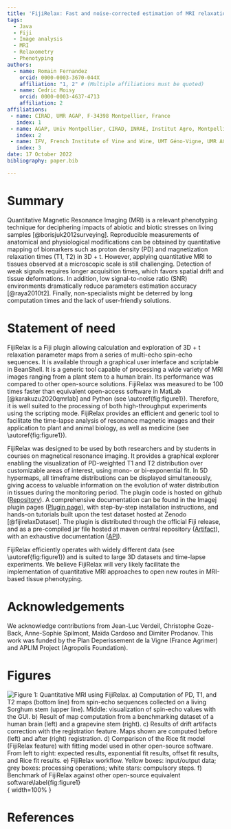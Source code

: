 ```yaml
---
title: 'FijiRelax: Fast and noise-corrected estimation of MRI relaxation maps in 3D + t'
tags:
  - Java
  - Fiji
  - Image analysis
  - MRI
  - Relaxometry
  - Phenotyping
authors:
  - name: Romain Fernandez
    orcid: 0000-0003-3670-044X
    affiliation: "1, 2" # (Multiple affiliations must be quoted)
  - name: Cedric Moisy
    orcid: 0000-0003-4637-4713
    affiliation: 2
affiliations:
 - name: CIRAD, UMR AGAP, F-34398 Montpellier, France
   index: 1
 - name: AGAP, Univ Montpellier, CIRAD, INRAE, Institut Agro, Montpellier, France.
   index: 2
 - name: IFV, French Institute of Vine and Wine, UMT Géno-Vigne, UMR AGAP, F-34398 Montpellier, France.
   index: 3
date: 17 October 2022
bibliography: paper.bib

---
```


# Summary

Quantitative Magnetic Resonance Imaging (MRI) is a relevant phenotyping technique for deciphering impacts of abiotic and biotic stresses on living samples [@borisjuk2012surveying]. Reproducible measurements of anatomical and physiological modifications can be obtained by quantitative mapping of biomarkers such as proton density (PD) and magnetization relaxation times (T1, T2) in 3D + t. However, applying quantitative MRI to tissues observed at a microscopic scale is still challenging. Detection of weak signals requires longer acquisition times, which favors spatial drift and tissue deformations. In addition, low signal-to-noise ratio (SNR) environments dramatically reduce parameters estimation accuracy [@raya2010t2]. Finally, non-specialists might be deterred by long computation times and the lack of user-friendly solutions. 

# Statement of need

FijiRelax is a Fiji plugin allowing calculation and exploration of 3D + t relaxation parameter maps from a series of multi-echo spin-echo sequences. It is available through a graphical user interface and scriptable in BeanShell. It is a generic tool capable of processing a wide variety of MRI images ranging from a plant stem to a human brain. Its performance was compared to other open-source solutions. FijiRelax was measured to be 100 times faster than equivalent open-access software in MatLab [@karakuzu2020qmrlab] and Python (see \autoref{fig:figure1}). Therefore, it is well suited to the processing of both high-throughput experiments using the scripting mode. FijiRelax provides an efficient and generic tool to facilitate the time-lapse analysis of resonance magnetic images and their application to plant and animal biology, as well as medicine (see \autoref{fig:figure1}). 

FijiRelax was designed to be used by both researchers and by students in courses on magnetical resonance imaging. It provides a graphical explorer enabling the visualization of PD-weighted T1 and T2 distribution over customizable areas of interest, using mono- or bi-exponential fit. In 5D hypermaps, all timeframe distributions can be displayed simultaneously, giving access to valuable information on the evolution of water distribution in tissues during the monitoring period.
The plugin code is hosted on github ([Repository](https://github.com/rocsg/fijirelax)). A comprehensive documentation can be found in the Imagej plugin pages ([Plugin page](https://imagej.net/plugins/fijirelax)), with step-by-step installation instructions, and hands-on tutorials built upon the test dataset hosted at Zenodo  [@fijirelaxDataset]. The plugin is distributed through the official Fiji release, and as a pre-compiled jar file hosted at maven central repository ([Artifact](https://search.maven.org/artifact/io.github.rocsg/fijirelax)), with an exhaustive documentation ([API](https://javadoc.io/doc/io.github.rocsg/fijirelax/latest/index.html)).

FijiRelax efficiently operates with widely different data (see \autoref{fig:figure1}) and is suited to large 3D datasets and time-lapse experiments. We believe FijiRelax will very likely facilitate the implementation of quantitative MRI approaches to open new routes in MRI-based tissue phenotyping.




# Acknowledgements

We acknowledge contributions from Jean-Luc Verdeil, Christophe Goze-Back, Anne-Sophie Spilmont, Maïda Cardoso and Dimiter Prodanov. 
This work was funded by the Plan Deperissement de la Vigne (France Agrimer) and APLIM Project (Agropolis Foundation).

# Figures

![Figure 1: Quantitative MRI using FijiRelax. a) Computation of PD, T1, and T2 maps (bottom line) from spin-echo sequences collected on a living Sorghum stem (upper line). Middle: visualization of spin-echo values with the GUI. b) Result of map computation from a benchmarking dataset of a human brain (left) and a grapevine stem (right). c) Results of drift artifacts correction with the registration feature. Maps shown are computed before (left) and after (right) registration. d) Comparison of the Rice fit model (FijiRelax feature) with fitting model used in other open-source software. From left to right: expected results, exponential fit results, offset fit results, and Rice fit results. e) FijiRelax workflow. Yellow boxes: input/output data; grey boxes: processing operations; white stars: compulsory steps. f) Benchmark of FijiRelax against other open-source equivalent software\label{fig:figure1}](images/figure.png){ width=100% }


# References


